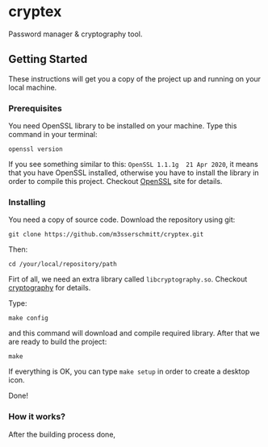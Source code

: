 # cryptex

Password manager & cryptography tool.

## Getting Started

These instructions will get you a copy of the project up and running on your local machine.

### Prerequisites

You need OpenSSL library to be installed on your machine. Type this command in your terminal:

`openssl version`

If you see something similar to this: `OpenSSL 1.1.1g  21 Apr 2020`, it means that you have OpenSSL installed, otherwise you have to install the library in order to compile this project. Checkout [OpenSSL](https://www.openssl.org/) site for details.

### Installing

You need a copy of source code. Download the repository using git:

`git clone https://github.com/m3sserschmitt/cryptex.git`

Then:

`cd /your/local/repository/path`

Firt of all, we need an extra library called `libcryptography.so`. Checkout [cryptography](https://github.com/m3sserschmitt/cryptography.git) for details.

Type:

`make config`

and this command will download and compile required library. After that we are ready to build the project:

`make`

If everything is OK, you can type `make setup` in order to create a desktop icon.

Done!

### How it works?

After the building process done,